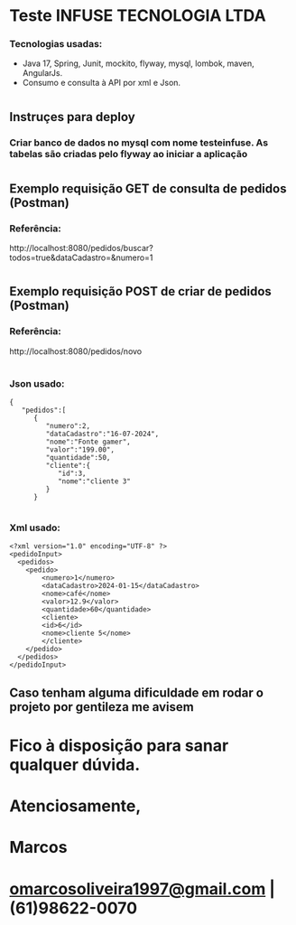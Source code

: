 # Teste INFUSE TECNOLOGIA LTDA
### Tecnologias usadas:
- Java 17, Spring, Junit, mockito, flyway, mysql, lombok, maven, AngularJs.
- Consumo e consulta à API por xml e Json.
#
## Instruçes para deploy
### Criar banco de dados no mysql com nome **testeinfuse**. As tabelas são criadas pelo flyway ao iniciar a aplicação
#
## Exemplo requisição GET de consulta de pedidos (Postman)
### Referência:
http://localhost:8080/pedidos/buscar?todos=true&dataCadastro=&numero=1
#
## Exemplo requisição POST de criar de pedidos (Postman)
### Referência:
http://localhost:8080/pedidos/novo
#
### Json usado:
```
{
   "pedidos":[
      {
         "numero":2,
         "dataCadastro":"16-07-2024",
         "nome":"Fonte gamer",
         "valor":"199.00",
         "quantidade":50,
         "cliente":{
            "id":3,
            "nome":"cliente 3"
         }
      }
 
```
### Xml usado:
```
<?xml version="1.0" encoding="UTF-8" ?>
<pedidoInput>
  <pedidos>
    <pedido>
        <numero>1</numero>
        <dataCadastro>2024-01-15</dataCadastro>
        <nome>café</nome>
        <valor>12.9</valor>
        <quantidade>60</quantidade>
        <cliente>
        <id>6</id>
        <nome>cliente 5</nome>
        </cliente>
    </pedido>
  </pedidos>
</pedidoInput>
```
## Caso tenham alguma dificuldade em rodar o projeto por gentileza me avisem
# Fico à disposição para sanar qualquer dúvida.

# Atenciosamente,
# Marcos
# omarcosoliveira1997@gmail.com | (61)98622-0070